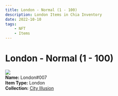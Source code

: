 ```yaml
---
title: London - Normal (1 - 100)
description: London Items in Chia Inventory
date: 2022-10-10
tags:
    - NFT
    - Items
---
```


# London - Normal (1 - 100)
<div class="item_thumbnail">
<img loading="lazy" src="https://xzdrrvzvv7sziv2aodk5me5jkva3psp5eftdaxdpwi6r3du3kbfa.arweave.net/vkcY1zWv5ZRXQHDV1hOpVUG3yf0hZjBcb7I9HY6bUEo"><br/>
<div><strong>Name:</strong> London#007</div>
<div><strong>Item Type:</strong> London</div>
<div><strong>Collection:</strong> <a href="https://www.spacescan.io/xch/nft/collection/col1lend2dcn558km4wcwta4xnkfv3xpcmlp9kyt0m909emvfxechlyqdl5ndg">City Illusion</a></div>
</div>

